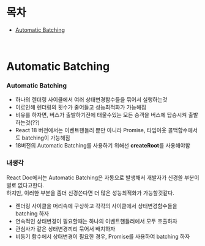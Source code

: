 # 목차
- [Automatic Batching](#automatic-batching)


<br/>

# Automatic Batching

### Automatic Batching
- 하나의 렌더링 사이클에서 여러 상태변경함수들을 묶어서 실행하는것
- 이로인해 렌더링의 횟수가 줄어들고 성능최적화가 가능해짐
- 비유를 하자면, 버스가 출발하기전에 태울수있는 모든 승객을 버스에 탑승시켜 출발하는것(??)
- React 18 버전에서는 이벤트핸들러 뿐만 아니라 Promise, 타임아웃 콜백함수에서도 batching이 가능해짐
- 18버전의 Automatic Batching를 사용하기 위해선 **createRoot**를 사용해야함

### 내생각
React Doc에서는 Automatic Batching은 자동으로 발생해서 개발자가 신경쓸 부분이 별로 없다고한다.<br/>
하지만, 이러한 부분을 좀더 신경쓴다면 더 많은 성능최적화가 가능할것같다.<br/>

- 렌더링 사이클을 머리속에 구상하고 각각의 사이클에서 상태변경함수들을 batching 하자
- 연속적인 상태변경이 필요할때는 하나의 이벤트핸들러에서 모두 호출하자
- 관심사가 같은 상태변경끼리 묶어서 배치하자 
- 비동기 함수에서 상태변경이 필요한 경우, Promise를 사용하여 batching 하자
